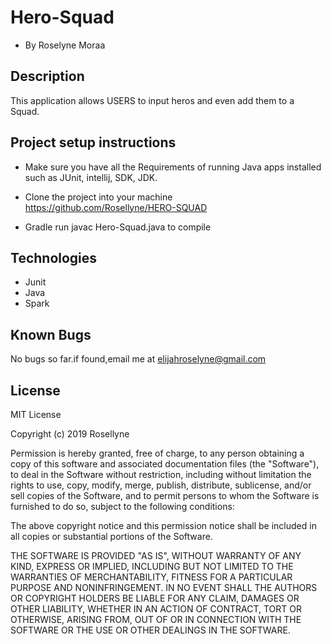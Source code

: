 # Hero-Squad

+ By Roselyne Moraa

## Description
This application allows USERS to input heros and even add them to a Squad.

## Project setup instructions
+ Make sure you have all the Requirements of running Java apps installed such as JUnit, intellij, SDK, JDK.

+ Clone the project into your machine https://github.com/Rosellyne/HERO-SQUAD

+ Gradle run javac Hero-Squad.java to compile

## Technologies

+ Junit
+ Java
+ Spark

## Known Bugs

No bugs so far.if found,email me at elijahroselyne@gmail.com

## License

MIT License

Copyright (c) 2019 Rosellyne

Permission is hereby granted, free of charge, to any person obtaining a copy
of this software and associated documentation files (the "Software"), to deal
in the Software without restriction, including without limitation the rights
to use, copy, modify, merge, publish, distribute, sublicense, and/or sell
copies of the Software, and to permit persons to whom the Software is
furnished to do so, subject to the following conditions:

The above copyright notice and this permission notice shall be included in all
copies or substantial portions of the Software.

THE SOFTWARE IS PROVIDED "AS IS", WITHOUT WARRANTY OF ANY KIND, EXPRESS OR
IMPLIED, INCLUDING BUT NOT LIMITED TO THE WARRANTIES OF MERCHANTABILITY,
FITNESS FOR A PARTICULAR PURPOSE AND NONINFRINGEMENT. IN NO EVENT SHALL THE
AUTHORS OR COPYRIGHT HOLDERS BE LIABLE FOR ANY CLAIM, DAMAGES OR OTHER
LIABILITY, WHETHER IN AN ACTION OF CONTRACT, TORT OR OTHERWISE, ARISING FROM,
OUT OF OR IN CONNECTION WITH THE SOFTWARE OR THE USE OR OTHER DEALINGS IN THE
SOFTWARE.

